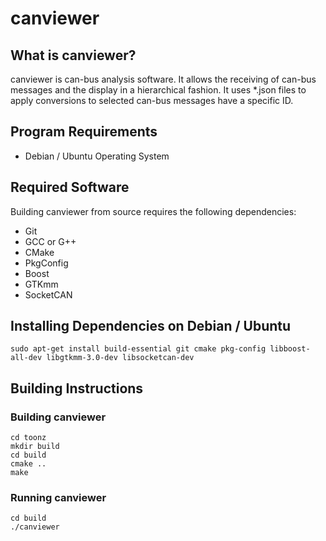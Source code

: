 # canviewer

## What is canviewer?

canviewer is can-bus analysis software. It allows the receiving of can-bus messages and the display in a hierarchical fashion. It uses *.json files to apply conversions to selected can-bus messages have a specific ID.

## Program Requirements

- Debian / Ubuntu Operating System

## Required Software

Building canviewer from source requires the following dependencies:

- Git
- GCC or G++
- CMake
- PkgConfig
- Boost
- GTKmm
- SocketCAN

## Installing Dependencies on Debian / Ubuntu

```
sudo apt-get install build-essential git cmake pkg-config libboost-all-dev libgtkmm-3.0-dev libsocketcan-dev
```

## Building Instructions

### Building canviewer

```
cd toonz
mkdir build
cd build
cmake ..
make
```

### Running canviewer

```
cd build
./canviewer
```

